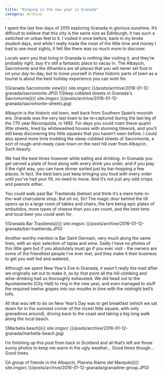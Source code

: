 ```yaml
---
title: "Ringing in the new year in Granada"
category: Archive
---
```



I spent the last few days of 2015 exploring Granada in glorious sunshine. It’s difficult to believe that this city is the same size as Edinburgh, it has such a switched on urban feel to it. I visited it once before, back in my broke student days, and while I really made the most of the little time and money I had to see most sights, it felt like there was so much more to discover.

Locals warn you that living in Granada is nothing like visiting it, and they're probably right, buy it's still a fantastic place to vacay in. The Albaycín, Sacromonte and the Alhambra are all places that you will never set foot in on your day-to-day, but to loose yourself in these historic parts of town as a tourist is about the best holiday experience you can wish for.

![Granada Sacromonte view]({{ site.imgsrc }}/posts/archive/2016-01-12-granada/sacromonte.JPG)
![Steep cobbled streets in Granada's Sacromonte]({{ site.imgsrc }}/posts/archive/2016-01-12-granada/sacromonte-streets.jpg)

Albaycín is the historic old town, well back from Southern Spain’s moorish era. Granada was the very last town to be re-captured during the last leg of the 770 year Reconquista, in 1492. For days you could roam these quaint little streets, lined by whitewashed houses with stunning tilework, and you’ll still keep discovering tiny little squares that you haven’t seen before. I could also spend more time trodding the steep cobbled streets of Sacromonte, a sort of rough-and-ready cave-town on the next hill over from Albaycín. Such beauty.

We had the best times however while eating and drinking. In Granada you get served a plate of food along with every drink you order, and if you play it the right way, you can have dinner sorted just by bar-hopping a few places. In fact, the best bars just keep bringing you food with every order until you’ve had your fill, no need to move. And it’s not just any odd crisps and peanuts either.

You could walk past Bar Trastienda (below) and think it’s a mere hole-in-the-wall charcuterie shop. But oh no, Sir! The magic door behind the till opens up to a large room of tables and chairs, the fare being epic plates of embutidos, more types of cheese than you can count, and the best tinto and local beer you could wish for.

![Granada Bar Trastienda]({{ site.imgsrc }}/posts/archive/2016-01-12-granada/bar-trastienda.JPG)

Another worthy mention is Bar Saint Germain, very much along the same lines, with an epic selection of tapas and wine. Sadly I have no photos of this little gem but if you absolutely must go if you ever visit - the owners are some of the friendliest people I’ve ever met, and they make it their business to get you well fed and watered.

Although we spent New Year’s Eve in Granada, it wasn’t really the mad affair we originally set out to make it, as by that point all the hill-climbing and wine-drinking had us thoroughly exhausted. We did head out to the Ayuntamiento (City Hall) to ring in the new year, and even managed to stuff the required twelve grapes into our mouths in time with the midnight bell’s tolls.

All that was left to do on New Year’s Day was to get breakfast (which we sat down for in the sunniest corner of the nicest little square, with only granadinos around), driving back to the coast and taking a big long walk along the local beach.

![Marbella beach]({{ site.imgsrc }}/posts/archive/2016-01-12-granada/marbella-beach.jpg)

I’m finishing up this post from back in Scotland and all that’s left are these sunny photos to keep me warm in the ugly weather… Good times though… Good times.

![A group of friends in the Albaycín, Placeta Álamo del Marqués]({{ site.imgsrc }}/posts/archive/2016-01-12-granada/granadine-group.JPG)